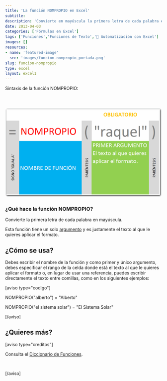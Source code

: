 ```yaml
---
title: 'La función NOMPROPIO en Excel'
subtitle: 
description: 'Convierte en mayúscula la primera letra de cada palabra en un texto con la función NOMPROPIO de Excel.'
date: 2013-04-03
categories: ['Fórmulas en Excel']
tags: ['Funciones','Funciones de Texto','🤖 Automatización con Excel']
images: []
resources: 
- name: 'featured-image'
  src: 'images/funcion-nompropio_portada.png'
slug: funcion-nompropio
type: excel
layout: excel1
---
```


Sintaxis de la función NOMPROPIO:

##  [![Función NOMPROPIO](images/funcion-nompropio-000446-600x341.png)](http://raymundoycaza.com/wp-content/uploads/funcion-nompropio-000446.png)

### ¿Qué hace la función NOMPROPIO?

Convierte la primera letra de cada palabra en mayúscula.

Esta función tiene un solo [argumento](http://raymundoycaza.com/que-son-los-argumentos-en-excel/ "Argumentos en Excel") y es justamente el texto al que le quieres aplicar el formato.

## ¿Cómo se usa?

Debes escribir el nombre de la función y como primer y único argumento, debes especificar el rango de la celda donde está el texto al que le quieres aplicar el formato o, en lugar de usar una referencia, puedes escribir directamente el texto entre comillas, como en los siguientes ejemplos:

\[aviso type="codigo"\]

NOMPROPIO("alberto") = "Alberto"

NOMPROPIO("el sistema solar") = "El Sistema Solar"

\[/aviso\]

## ¿Quieres más?

\[aviso type="creditos"\]

Consulta el [Diccionario de Funciones](http://raymundoycaza.com/funciones-en-excel/).

 

\[/aviso\]
